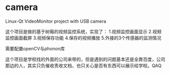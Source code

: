 # camera
Linux-Qt VideoMonitor project with USB camera

这个项目是做的基于树莓的视频监控系统，实现了：
1.视频监控画面显示 2.视频监控画面截屏 3.视频保存功能 4.保存的视频播放 5.外接的3个传感器的监测情况

需要配置openCV与phonon库

这个项目是学校找的外面的公司来带的，但是遇到的问题基本还是全靠百度，公司那边的人，其实只负催收责收文档，也只关心是否有东西可以展示给学校。QAQ

